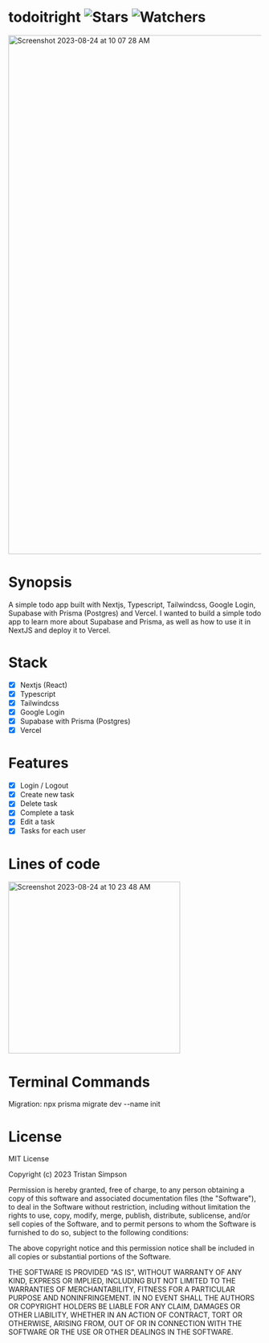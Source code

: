 # todoitright ![Stars](https://img.shields.io/github/stars/realTristan/todoitright?color=brightgreen) ![Watchers](https://img.shields.io/github/watchers/realTristan/todoitright?label=Watchers)
<img width="1033" alt="Screenshot 2023-08-24 at 10 07 28 AM" src="https://github.com/realTristan/todoitright/assets/75189508/c71ee101-047d-4752-bdf8-cced50e9e5a7">

# Synopsis
A simple todo app built with Nextjs, Typescript, Tailwindcss, Google Login, Supabase with Prisma (Postgres) and Vercel. I wanted to build a simple todo app to learn more about Supabase and Prisma, as well as how to use it in NextJS and deploy it to Vercel.

# Stack
- [X] Nextjs (React)
- [X] Typescript
- [X] Tailwindcss
- [X] Google Login
- [X] Supabase with Prisma (Postgres)
- [X] Vercel

# Features
- [X] Login / Logout
- [X] Create new task
- [X] Delete task
- [X] Complete a task
- [X] Edit a task
- [X] Tasks for each user

# Lines of code
<img width="342" alt="Screenshot 2023-08-24 at 10 23 48 AM" src="https://github.com/realTristan/todoitright/assets/75189508/1b5a4911-e761-4738-be7c-2ae833b5f5ed">

# Terminal Commands
Migration: npx prisma migrate dev --name init

# License
MIT License

Copyright (c) 2023 Tristan Simpson

Permission is hereby granted, free of charge, to any person obtaining a copy
of this software and associated documentation files (the "Software"), to deal
in the Software without restriction, including without limitation the rights
to use, copy, modify, merge, publish, distribute, sublicense, and/or sell
copies of the Software, and to permit persons to whom the Software is
furnished to do so, subject to the following conditions:

The above copyright notice and this permission notice shall be included in all
copies or substantial portions of the Software.

THE SOFTWARE IS PROVIDED "AS IS", WITHOUT WARRANTY OF ANY KIND, EXPRESS OR
IMPLIED, INCLUDING BUT NOT LIMITED TO THE WARRANTIES OF MERCHANTABILITY,
FITNESS FOR A PARTICULAR PURPOSE AND NONINFRINGEMENT. IN NO EVENT SHALL THE
AUTHORS OR COPYRIGHT HOLDERS BE LIABLE FOR ANY CLAIM, DAMAGES OR OTHER
LIABILITY, WHETHER IN AN ACTION OF CONTRACT, TORT OR OTHERWISE, ARISING FROM,
OUT OF OR IN CONNECTION WITH THE SOFTWARE OR THE USE OR OTHER DEALINGS IN THE
SOFTWARE.
